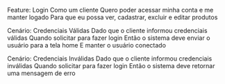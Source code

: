 Feature: Login
Como um cliente
Quero poder acessar minha conta e me manter logado
Para que eu possa ver, cadastrar, excluir e editar produtos

Cenário: Credenciais Válidas
Dado que o cliente informou credenciais válidas
Quando solicitar para fazer login
Então o sistema deve enviar o usuário para a tela home
E manter o usuário conectado

Cenário: Credenciais Inválidas
Dado que o cliente informou credenciais inválidas
Quando solicitar para fazer login
Então o sistema deve retornar uma mensagem de erro